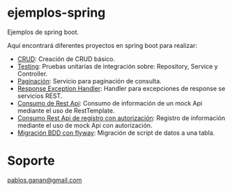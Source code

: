 # ejemplos-spring
Ejemplos de spring boot. 

Aquí encontrará diferentes proyectos en spring boot para realizar: 
* <a href="https://github.com/pgananc/ejemplos-spring/tree/main/crud-sample">CRUD</a>: Creación de CRUD básico.
* <a href="https://github.com/pgananc/ejemplos-spring/tree/main/tests-service/">Testing</a>: Pruebas unitarias de integración sobre: Repository, Service y Controller.
* <a href="https://github.com/pgananc/ejemplos-spring/tree/main/pageable">Paginación</a>: Servicio para paginación de consulta.
* <a href="https://github.com/pgananc/ejemplos-spring/tree/main/response-exception-handler">Response Exception Handler</a>: Handler para excepciones de response se servicios REST.
* <a href="https://github.com/pgananc/ejemplos-spring/tree/main/consume-rest-api">Consumo de Rest Api</a>: Consumo de información de un mock Api mediante el uso de RestTemplate.
* <a href="https://github.com/pgananc/ejemplos-spring/tree/main/consume-rest-api-authorization">Consumo Rest Api de registro con autorización</a>: Registro de información mediante el uso de mock Api con autorización.
* <a href="https://github.com/pgananc/ejemplos-spring/tree/main/migration-data-flyway">Migración BDD con flyway</a>: Migración de script de datos a una tabla.


# Soporte
pablos.ganan@gmail.com


